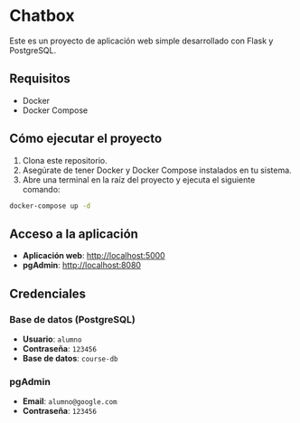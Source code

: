 # Chatbox

Este es un proyecto de aplicación web simple desarrollado con Flask y PostgreSQL.

## Requisitos

- Docker
- Docker Compose

## Cómo ejecutar el proyecto

1. Clona este repositorio.
2. Asegúrate de tener Docker y Docker Compose instalados en tu sistema.
3. Abre una terminal en la raíz del proyecto y ejecuta el siguiente comando:

```bash
docker-compose up -d
```

## Acceso a la aplicación

- **Aplicación web**: [http://localhost:5000](http://localhost:5000)
- **pgAdmin**: [http://localhost:8080](http://localhost:8080)

## Credenciales

### Base de datos (PostgreSQL)

- **Usuario**: `alumno`
- **Contraseña**: `123456`
- **Base de datos**: `course-db`

### pgAdmin

- **Email**: `alumno@google.com`
- **Contraseña**: `123456`
